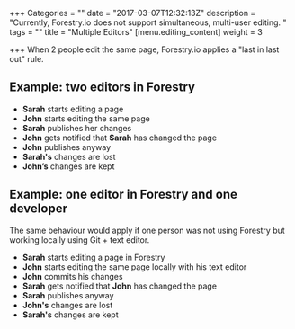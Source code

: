 +++
Categories = ""
date = "2017-03-07T12:32:13Z"
description = "Currently, Forestry.io does not support simultaneous, multi-user editing. "
tags = ""
title = "Multiple Editors"
[menu.editing_content]
weight = 3

+++
When 2 people edit the same page, Forestry.io applies a "last in last out" rule.

## Example: two editors in Forestry

*   **Sarah** starts editing a page
*   **John** starts editing the same page
*   **Sarah** publishes her changes
*   **John** gets notified that **Sarah** has changed the page
*   **John** publishes anyway
*   **Sarah's** changes are lost
*   **John’s** changes are kept

## Example: one editor in Forestry and one developer

The same behaviour would apply if one person was not using Forestry but working locally using Git + text editor. 

*   **Sarah** starts editing a page in Forestry
*   **John** starts editing the same page locally with his text editor
*   **John** commits his changes
*   **Sarah** gets notified that **John** has changed the page
*   **Sarah** publishes anyway
*   **John's** changes are lost
*   **Sarah's** changes are kept
